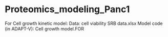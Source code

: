 # Proteomics_modeling_Panc1

For Cell growth kinetic model:
   Data: cell viability SRB data.xlsx
   Model code (in ADAPT-V): Cell growth model.FOR
